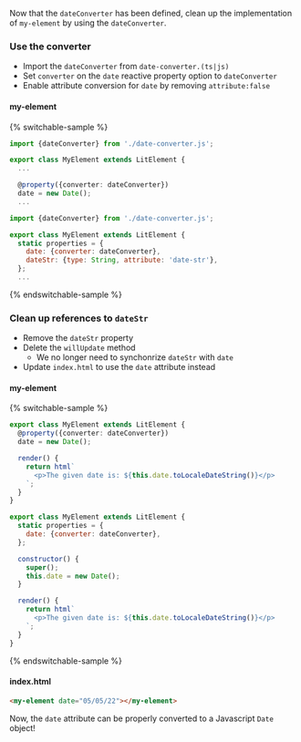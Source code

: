 Now that the `dateConverter` has been defined, clean up the implementation of `my-element` by using the `dateConverter`.

### Use the converter

- Import the `dateConverter` from `date-converter.(ts|js)`
- Set `converter` on the `date` reactive property option to `dateConverter`
- Enable attribute conversion for `date` by removing `attribute:false`

#### my-element

{% switchable-sample %}

```ts
import {dateConverter} from './date-converter.js';

export class MyElement extends LitElement {
  ...

  @property({converter: dateConverter})
  date = new Date();
  ...
```

```js
import {dateConverter} from './date-converter.js';

export class MyElement extends LitElement {
  static properties = {
    date: {converter: dateConverter},
    dateStr: {type: String, attribute: 'date-str'},
  };
  ...
```

{% endswitchable-sample %}

### Clean up references to `dateStr`

- Remove the `dateStr` property
- Delete the `willUpdate` method
  - We no longer need to synchonrize `dateStr` with `date`
- Update  `index.html` to use the `date` attribute instead

#### my-element

{% switchable-sample %}

```ts
export class MyElement extends LitElement {
  @property({converter: dateConverter})
  date = new Date();

  render() {
    return html`
      <p>The given date is: ${this.date.toLocaleDateString()}</p>
    `;
  }
}
```

```js
export class MyElement extends LitElement {
  static properties = {
    date: {converter: dateConverter},
  };

  constructor() {
    super();
    this.date = new Date();
  }

  render() {
    return html`
      <p>The given date is: ${this.date.toLocaleDateString()}</p>
    `;
  }
}
```

{% endswitchable-sample %}

#### index.html

```html
<my-element date="05/05/22"></my-element>
```

Now, the `date` attribute can be properly converted to a Javascript `Date` object!